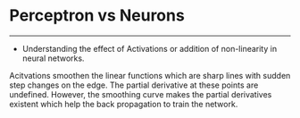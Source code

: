 # Perceptron vs Neurons
---

- Understanding the effect of Activations or addition of non-linearity in neural networks.

Acitvations smoothen the linear functions which are sharp lines with sudden step changes on the edge. The partial derivative at these points are undefined. However, the smoothing curve makes the partial derivatives existent which help the back propagation to train the network.